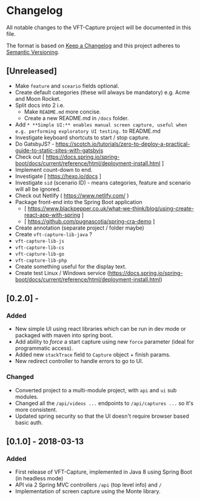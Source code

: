 # Changelog
All notable changes to the VFT-Capture project will be documented in this file.

The format is based on [Keep a Changelog](http://keepachangelog.com/en/1.0.0/)
and this project adheres to [Semantic Versioning](http://semver.org/spec/v2.0.0.html).

## [Unreleased]

- Make `feature` and `sceario` fields optional.
- Create default categories (these will always be mandatory) e.g. Acme and Moon Rocket.
- Split docs into 2 i.e.
   - Make `README.md` more concise.
   - Create a new README.md in `/docs` folder.
- Add `* **Simple UI:** enables manual screen capture, useful when e.g. performing exploratory UI testing.` to README.md
- Investigate keyboard shortcuts to start / stop capture.
- Do GatsbyJS? - https://scotch.io/tutorials/zero-to-deploy-a-practical-guide-to-static-sites-with-gatsbyjs
- Check out [ https://docs.spring.io/spring-boot/docs/current/reference/html/deployment-install.html ]
- Implement count-down to end.
- Investigate [ https://hexo.io/docs ]
- Investigate `sid` (scenario ID) - means categories, feature and scenario will all be ignored.
- Check out Netlify ( https://www.netlify.com/ )
- Package front-end into the Spring Boot application
     - [ https://www.blackpepper.co.uk/what-we-think/blog/using-create-react-app-with-spring ]
     - [ https://github.com/pugnascotia/spring-cra-demo ]
- Create annotation (separate project / folder maybe)
- Create `vft-capture-lib-java` ?
- `vft-capture-lib-js`
- `vft-capture-lib-cs`
- `vft-capture-lib-go`
- `vft-capture-lib-php`
- Create something useful for the display text.
- Create test Linux / Windows service (https://docs.spring.io/spring-boot/docs/current/reference/html/deployment-install.html)

## [0.2.0] -
### Added
- New simple UI using react libraries which can be run in dev mode or packaged with maven into spring boot.
- Add ability to _force_ a start capture using new `force` parameter (ideal for programmatic access).
- Added new `stackTrace` field to `Capture` object + finish params.
- New redirect controller to handle errors to go to UI.

### Changed
- Converted project to a multi-module project, with `api` and `ui` sub modules.
- Changed all the `/api/videos ...` endpoints to `/api/captures ...` so it's more consistent.
- Updated spring security so that the UI doesn't require browser based basic auth.

## [0.1.0] - 2018-03-13
### Added
- First release of VFT-Capture, implemented in Java 8 using Spring Boot (in headless mode)
- API via 2 Spring MVC controllers `/api` (top level info) and `/`
- Implementation of screen capture using the Monte library.